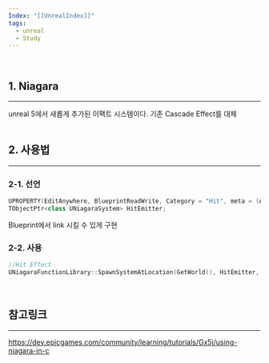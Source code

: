 ```yaml
---
Index: "[[UnrealIndex]]"
tags:
  - unreal
  - Study
---
```

   
## 1. Niagara
---
unreal 5에서 새롭게 추가된 이팩트 시스템이다.
기존 Cascade Effect를 대체
   
   
## 2. 사용법
---
### 2-1. 선언
```cpp
UPROPERTY(EditAnywhere, BlueprintReadWrite, Category = "Hit", meta = (AllowPrivateAccess = "true"))  
TObjectPtr<class UNiagaraSystem> HitEmitter;
```
Blueprint에서 link 시킬 수 있게 구현
   
### 2-2. 사용
```cpp
//Hit Effect  
UNiagaraFunctionLibrary::SpawnSystemAtLocation(GetWorld(), HitEmitter, LastHitInfo.Location);
```
   
   
## 참고링크
---
https://dev.epicgames.com/community/learning/tutorials/Gx5j/using-niagara-in-c